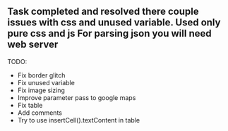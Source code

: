 Task completed and resolved there couple issues with css and unused variable.
Used only pure css and js
For parsing json you will need web server
--------------------------------------
TODO:
- Fix border glitch
- Fix unused variable
- Fix image sizing
- Improve parameter pass to google maps
- Fix table
- Add comments
- Try to use insertCell().textContent in table